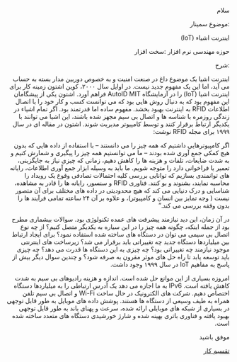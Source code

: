 
<div dir="rtl">
<p>سلام</p>
<p>:موضوع سمینار</p>
<p>اینترنت اشیاء (IoT)</p>
<p>حوزه مهندسی نرم افزار :سخت افزار</p>
<p>:شرح</p>
<p>اینترنت اشیا یک موضوع داغ در صنعت امنیت و به خصوص دوربین مدار بسته به حساب می آید، اما این یک مفهوم جدید نیست. در اوایل سال ۲۰۰۰، کوین اشتون زمینه کار برای اینترنت اشیا (IoT) را در آزمایشگاه AutoID MIT فراهم آورد. اشتون یکی از پیشگامان این مفهوم بود که به دنبال روش هایی بود که می توانست کسب و کار خود را با اتصال اطلاعات RFID به اینترنت بهبود بخشد. مفهوم ساده اما قدرتمند بود. اگر تمام اشیاء در زندگی روزمره با شناسه ها و اتصال بی سیم مجهز شده باشند، این اشیا می توانند با یکدیگر ارتباط برقرار کنند و توسط کامپیوتر مدیریت شوند. اشتون در مقاله ای در سال ۱۹۹۹ برای مجله RFID نوشت:

اگر کامپیوترهایی داشتیم که همه چیز را می دانستند – با استفاده از داده هایی که بدون هیچ کمکی جمع آوری شده بودند – ما می توانستیم همه چیز را پیگیری و شمارش کنیم و به شدت ضایعات، تلفات و هزینه ها را کاهش دهیم، زمانی که چیزی نیاز به جایگزینی، تعمیر یا فراخوانی دارد را متوجه شویم. ما باید به وسیله ابزار جمع آوری اطلاعات، رایانه های توانمندی بسازیم که توانایی بررسی کلیه احتمالات تصادفی وقوع یک رویداد را محاسبه نمایند، بشنوند و بو کنند. فناوری RFID و سنسور، رایانه ها را قادر به مشاهده، شناسایی و درک دنیایی می کند که هیچ محدودیتی در داده های مختلف برای آن متصور نیست ( وجه تمایز بین انسان و کامپیوتر)، و علاوه بر آن ۲۴ ساعته تمامی فرآیند ها را بدون وقفه بررسی می کند.”

در آن زمان، این دید نیازمند پیشرفت های عمده تکنولوژی بود. سوالات بیشماری مطرح بود از جمله اینکه، چگونه همه چیز را در این سیاره به یکدیگر متصل کنیم؟ از چه نوع اتصال بی سیمی می توان در دستگاه های ساخته شده استفاده نمود؟ برای ایجاد ارتباط بین میلیاردها دستگاه جدید چه تغییراتی باید برقرار می شد؟ زیرساخت های اینترنتی موجود نیازمند چه تغییراتی بود؟ چه چیزی به این دستگاه ها قدرت می دهد؟ چه چیزی باید توسعه یابد تا راه حل های موثر مقرون به صرفه شود؟ و چندین سوال دیگر بیش از پاسخ به مفاهیم IoT در سال ۱۹۹۹ وجود داشت.

امروزه بسیاری از این موانع حل شده است. اندازه و هزینه رادیوهای بی سیم به شدت کاهش یافته است. IPv6 به ما اجازه می دهد یک آدرس ارتباطی را به میلیاردها دستگاه اختصاص دهیم. شرکت های الکترونیک در حال ساخت Wi-Fi و اتصال بی سیم تلفن همراه به طیف وسیعی از دستگاه ها هستند. پوشش داده های موبایل به طور قابل توجهی در بسیاری از شبکه های موبایلی ارائه شده، سرعت و پهنای باند به طور قابل توجهی بهبود یافته و فناوری باتری بهینه شده و شارژ خورشیدی دستگاه های متعدد ساخته شده است.
 
 </p>
 <p>موفق باشید</p> 
<p><a href="https://github.com/saharzeinivand/TERM_3991/projects/1">تقسیم کار</a></p>
